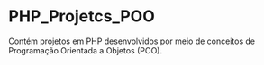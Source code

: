# PHP_Projetcs_POO
Contém projetos em PHP desenvolvidos por meio de conceitos de Programação Orientada a Objetos (POO).
